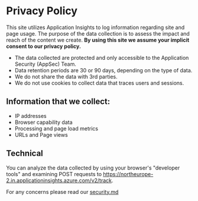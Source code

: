 # Privacy Policy

This site utilizes Application Insights to log information regarding site and page usage. The purpose of the data collection is to assess the impact and reach of the content we create. **By using this site we assume your implicit consent to our privacy policy.**

- The data collected are protected and only accessible to the Application Security (AppSec) Team. 
- Data retention periods are 30 or 90 days, depending on the type of data.
- We do not share the data with 3rd parties.
- We do not use cookies to collect data that traces users and sessions.

## Information that we collect:

- IP addresses
- Browser capability data
- Processing and page load metrics
- URLs and Page views

## Technical

You can analyze the data collected by using your browser's "developer tools" and examining POST requests to https://northeurope-2.in.applicationinsights.azure.com/v2/track.

For any concerns please read our [security.md](https://github.com/equinor/appsec/blob/main/SECURITY.md)